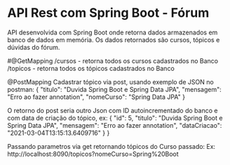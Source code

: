 # API Rest com Spring Boot - Fórum

API desenvolvida com Spring Boot onde retorna dados armazenados em banco de dados em memória.
Os dados retornados são cursos, tópicos e dúvidas do fórum.

#@GetMapping
/cursos - retorna todos os cursos cadastrados no Banco 
/topicos - retorna todos os tópicos cadastrados no Banco

@PostMapping
Cadastrar tópico via post, usando exemplo de JSON no postman:
{
    "titulo": "Duvida Spring Boot e Spring Data JPA",
    "mensagem": "Erro ao fazer annotation",
    "nomeCurso": "Spring Data JPA"
}

O retorno do post seria outro Json com ID autoincrementado do banco e com data de criação do tópico, ex:
{
     "id": 5,
    "titulo": "Duvida Spring Boot e Spring Data JPA",
    "mensagem": "Erro ao fazer annotation",
    "dataCriacao": "2021-03-04T13:15:13.6409716"
}
}


Passando parametros via get retornando tópicos do Curso passado:
Ex: http://localhost:8090/topicos?nomeCurso=Spring%20Boot


